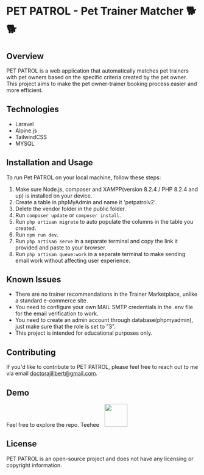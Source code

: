 # PET PATROL - Pet Trainer Matcher 🐕🐕

## Overview

PET PATROL is a web application that automatically matches pet trainers with pet owners based on the specific criteria created by the pet owner. This project aims to make the pet owner-trainer booking process easier and more efficient.

## Technologies

* Laravel
* Alpine.js
* TailwindCSS
* MYSQL

## Installation and Usage

To run Pet PATROL on your local machine, follow these steps:

1. Make sure Node.js, composer and XAMPP(version 8.2.4 / PHP 8.2.4 and up) is installed on your device.
2. Create a table in phpMyAdmin and name it 'petpatrolv2'.
3. Delete the vendor folder in the public folder.
4. Run `composer update` or `composer install`.
5. Run `php artisan migrate` to auto populate the columns in the table you created.
6. Run `npm run dev`. 
7. Run `php artisan serve` in a separate terminal and copy the link it provided and paste to your browser.
8. Run `php artisan queue:work` in a separate terminal to make sending email work without affecting user experience.

## Known Issues

* There are no trainer recommendations in the Trainer Marketplace, unlike a standard e-commerce site. 
* You need to configure your own MAIL SMTP credentials in the .env file for the email verification to work.
* You need to create an admin account through database(phpmyadmin), just make sure that the role is set to "3".
* This project is intended for educational purposes only.

## Contributing

If you'd like to contribute to PET PATROL, please feel free to reach out to me via email doctorajillbert@gmail.com.

## Demo

Feel free to explore the repo. Teehee <img src="https://image.pngaaa.com/931/253931-middle.png" style="width:60px; height:60px; margin-left: 10px;">

## License

PET PATROL is an open-source project and does not have any licensing or copyright information.
